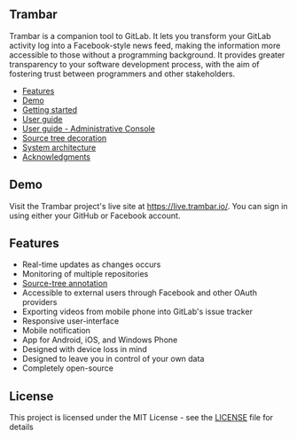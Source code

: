 Trambar
-------

Trambar is a companion tool to GitLab. It lets you transform your GitLab
activity log into a Facebook-style news feed, making the information more
accessible to those without a programming background. It provides greater
transparency to your software development process, with the aim of fostering
trust between programmers and other stakeholders.

* [Features](#features)
* [Demo](#demo)
* [Getting started](docs/getting-started.md)
* [User guide](docs/user-guide.md)
* [User guide - Administrative Console](docs/user-guide-admin.md)
* [Source tree decoration](docs/decoration.md)
* [System architecture](docs/architecture.md)
* [Acknowledgments](docs/acknowledgments.md)

## Demo

Visit the Trambar project's live site at https://live.trambar.io/. You can sign
in using either your GitHub or Facebook account.

## Features

* Real-time updates as changes occurs
* Monitoring of multiple repositories
* [Source-tree annotation](docs/decoration.md)
* Accessible to external users through Facebook and other OAuth providers
* Exporting videos from mobile phone into GitLab's issue tracker
* Responsive user-interface
* Mobile notification
* App for Android, iOS, and Windows Phone
* Designed with device loss in mind
* Designed to leave you in control of your own data
* Completely open-source

## License

This project is licensed under the MIT License - see the [LICENSE](LICENSE) file
for details
